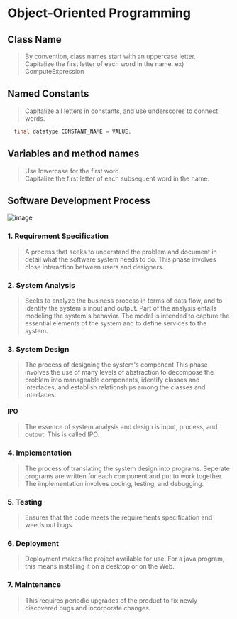 # Object-Oriented Programming

## Class Name
> By convention, class names start with an uppercase letter. <br/>
> Capitalize the first letter of each word in the name. ex) ComputeExpression

## Named Constants
> Capitalize all letters in constants, and use underscores to connect words.

```java
  final datatype CONSTANT_NAME = VALUE;
```

## Variables and method names
> Use lowercase for the first word.<br/>
> Capitalize the first letter of each subsequent word in the name.

## Software Development Process
![image](https://user-images.githubusercontent.com/64727012/168081566-e65b4370-0a30-4fa9-b28f-2a549c8e0e03.png)
### 1. Requirement Specification
> A process that seeks to understand the problem and document in detail what the software system needs to do.
> This phase involves close interaction between users and designers.
### 2. System Analysis
> Seeks to analyze the business process in terms of data flow, and to identify the system's input and output.
> Part of the analysis entails modeling the system's behavior. 
> The model is intended to capture the essential elements of the system and to define services to the system.
### 3. System Design
> The process of designing the system's component
> This phase involves the use of many levels of abstraction to decompose the problem into manageable components, identify classes and interfaces, and establish relationships among the classes and interfaces.
#### IPO
> The essence of system analysis and design is input, process, and output. This is called IPO.
### 4. Implementation
> The process of translating the system design into programs.
> Seperate programs are written for each component and put to work together.
> The implementation involves coding, testing, and debugging.
### 5. Testing
> Ensures that the code meets the requirements specification and weeds out bugs.
### 6. Deployment
> Deployment makes the project available for use. For a java program, this means installing it on a desktop or on the Web.
### 7. Maintenance
> This requires periodic upgrades of the product to fix newly discovered bugs and incorporate changes.

